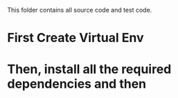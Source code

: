 This folder contains all source code and test code.
# First Create Virtual Env 
# Then, install all the required dependencies and then 